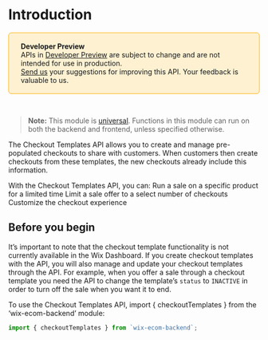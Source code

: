 # Introduction

<div style="background-color: #FEF1D1; padding: 18px 24px; border-radius: 6px; border: 1px solid #FDB10C; box-sizing: border-box; display: inline-block">
 <b>Developer Preview</b>
 <br/>
 <span>APIs in <a href="https://www.wix.com/velo/reference/api-overview/developer-preview">Developer Preview</a> are subject to change and are not intended for use in production.<br/><a href="mailto:velo-preview-feedback@wix.com">Send us</a> your suggestions for improving this API. Your feedback is valuable to us.</span>
</div> 

&nbsp;
> **Note:** This module is
> [universal](/api-overview/api-versions#universal-modules).
> Functions in this module can run on both the backend and frontend,
> unless specified otherwise.

The Checkout Templates API allows you to create and manage pre-populated checkouts to share with customers. When customers then create checkouts from these templates, the new checkouts already include this information.

With the Checkout Templates API, you can:
Run a sale on a specific product for a limited time
Limit a sale offer to a select number of checkouts
Customize the checkout experience

## Before you begin

It’s important to note that the checkout template functionality is not currently available in the Wix Dashboard. If you create checkout templates with the API, you will also manage and update your checkout templates through the API. For example, when you offer a sale through a checkout template you need the API to change the template’s `status` to `INACTIVE` in order to turn off the sale when you want it to end.

To use the Checkout Templates API, import { checkoutTemplates } from the ‘wix-ecom-backend’ module:
``` javascript
import { checkoutTemplates } from `wix-ecom-backend`;
```

